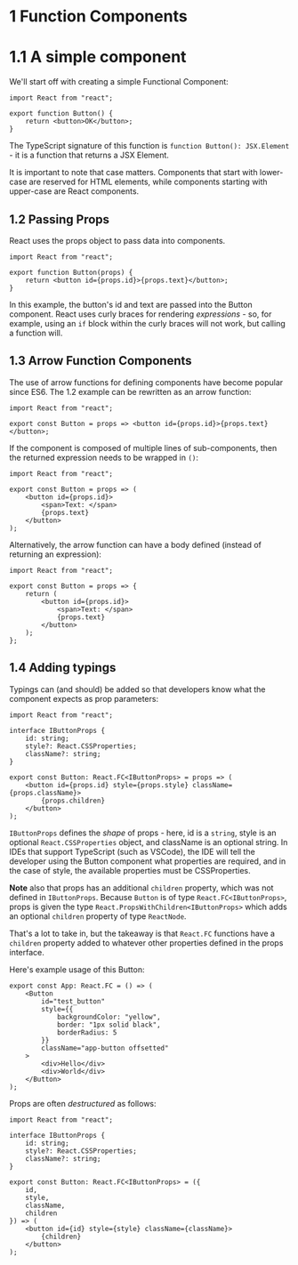 # 1 Function Components
# 1.1 A simple component
We'll start off with creating a simple Functional Component:
```tsx
import React from "react";

export function Button() {
    return <button>OK</button>;
}

```
The TypeScript signature of this function is `function Button(): JSX.Element` - it is a function that returns a JSX Element.

It is important to note that case matters. Components that start with lower-case are reserved for HTML elements, while components starting with upper-case are React components.

## 1.2 Passing Props
React uses the props object to pass data into components.
```tsx
import React from "react";

export function Button(props) {
    return <button id={props.id}>{props.text}</button>;
}
```
In this example, the button's id and text are passed into the Button component. React uses curly braces for rendering *expressions* - so, for example, using an `if` block within the curly braces will not work, but calling a function will.

## 1.3 Arrow Function Components
The use of arrow functions for defining components have become popular since ES6. The 1.2 example can be rewritten as an arrow function:
```tsx
import React from "react";

export const Button = props => <button id={props.id}>{props.text}</button>;
```
If the component is composed of multiple lines of sub-components, then the returned expression needs to be wrapped in `()`:
```tsx
import React from "react";

export const Button = props => (
    <button id={props.id}>
        <span>Text: </span>
        {props.text}
    </button>
);

```
Alternatively, the arrow function can have a body defined (instead of returning an expression):
```tsx
import React from "react";

export const Button = props => {
    return (
        <button id={props.id}>
            <span>Text: </span>
            {props.text}
        </button>
    );
};

```
## 1.4 Adding typings
Typings can (and should) be added so that developers know what the component expects as prop parameters:
```tsx
import React from "react";

interface IButtonProps {
    id: string;
    style?: React.CSSProperties;
    className?: string;
}

export const Button: React.FC<IButtonProps> = props => (
    <button id={props.id} style={props.style} className={props.className}>
        {props.children}
    </button>
);
```
`IButtonProps` defines the *shape* of props - here, id is a `string`, style is an optional `React.CSSProperties` object, and className is an optional string. In IDEs that support TypeScript (such as VSCode), the IDE will tell the developer using the Button component what properties are required, and in the case of style, the available properties must be CSSProperties.

**Note** also that props has an additional `children` property, which was not defined in `IButtonProps`. Because `Button` is of type `React.FC<IButtonProps>`, props is given the type `React.PropsWithChildren<IButtonProps>` which adds an optional `children` property of type `ReactNode`.

That's a lot to take in, but the takeaway is that `React.FC` functions have a `children` property added to whatever other properties defined in the props interface.

Here's example usage of this Button:
```tsx
export const App: React.FC = () => (
    <Button
        id="test_button"
        style={{
            backgroundColor: "yellow",
            border: "1px solid black",
            borderRadius: 5
        }}
        className="app-button offsetted"
    >
        <div>Hello</div>
        <div>World</div>
    </Button>
);
```
Props are often *destructured* as follows:
```tsx
import React from "react";

interface IButtonProps {
    id: string;
    style?: React.CSSProperties;
    className?: string;
}

export const Button: React.FC<IButtonProps> = ({
    id,
    style,
    className,
    children
}) => (
    <button id={id} style={style} className={className}>
        {children}
    </button>
);
```
